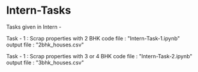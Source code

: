 # Intern-Tasks
Tasks given in Intern - 

Task - 1 : Scrap properties with 2 BHK
code file : "Intern-Task-1.ipynb"
output file : "2bhk_houses.csv"

Task - 1 : Scrap properties with 3 or 4 BHK
code file : "Intern-Task-2.ipynb"
output file : "3bhk_houses.csv"

